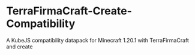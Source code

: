 # TerraFirmaCraft-Create-Compatibility
A KubeJS compatibility datapack for Minecraft 1.20.1 with TerraFirmaCraft and create
